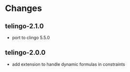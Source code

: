 # Changes

## telingo-2.1.0
  * port to clingo 5.5.0

## telingo-2.0.0
  * add extension to handle dynamic formulas in constraints
